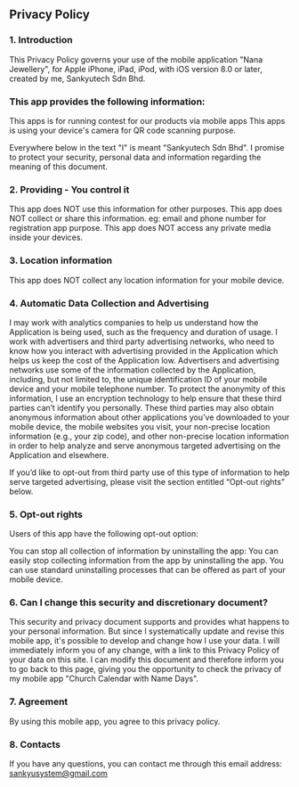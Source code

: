## Privacy Policy 


### 1. Introduction


This Privacy Policy governs your use of the mobile application "Nana Jewellery", for Apple iPhone, iPad, iPod, with iOS version 8.0 or later, created by me, Sankyutech Sdn Bhd.

### This app provides the following information:

This apps is for running contest for our products via mobile apps 
This apps is using your device's camera for QR code scanning purpose.

Everywhere below in the text "I" is meant "Sankyutech Sdn Bhd". I promise to protect your security, personal data and information regarding the meaning of this document.

### 2. Providing - You control it
This app does NOT use this information for other purposes.
This app does NOT collect or share this information. eg:  email and phone number for registration app purpose.
This app does NOT access any private media inside your devices.

### 3. Location information
This app does NOT collect any location information for your mobile device.

### 4. Automatic Data Collection and Advertising
I may work with analytics companies to help us understand how the Application is being used, such as the frequency and duration of usage. I work with advertisers and third party advertising networks, who need to know how you interact with advertising provided in the Application which helps us keep the cost of the Application low. Advertisers and advertising networks use some of the information collected by the Application, including, but not limited to, the unique identification ID of your mobile device and your mobile telephone number. To protect the anonymity of this information, I use an encryption technology to help ensure that these third parties can’t identify you personally. These third parties may also obtain anonymous information about other applications you’ve downloaded to your mobile device, the mobile websites you visit, your non-precise location information (e.g., your zip code), and other non-precise location information in order to help analyze and serve anonymous targeted advertising on the Application and elsewhere. 

If you’d like to opt-out from third party use of this type of information to help serve targeted advertising, please visit the section entitled “Opt-out rights” below. 

### 5. Opt-out rights
Users of this app have the following opt-out option:

You can stop all collection of information by uninstalling the app: You can easily stop collecting information from the app by uninstalling the app. You can use standard uninstalling processes that can be offered as part of your mobile device.

### 6. Can I change this security and discretionary document?
This security and privacy document supports and provides what happens to your personal information. But since I systematically update and revise this mobile app, it's possible to develop and change how I use your data. I will immediately inform you of any change, with a link to this Privacy Policy of your data on this site. I can modify this document and therefore inform you to go back to this page, giving you the opportunity to check the privacy of my mobile app "Church Calendar with Name Days".

### 7. Agreement
By using this mobile app, you agree to this privacy policy.

### 8. Contacts
If you have any questions, you can contact me through this email address: sankyusystem@gmail.com
